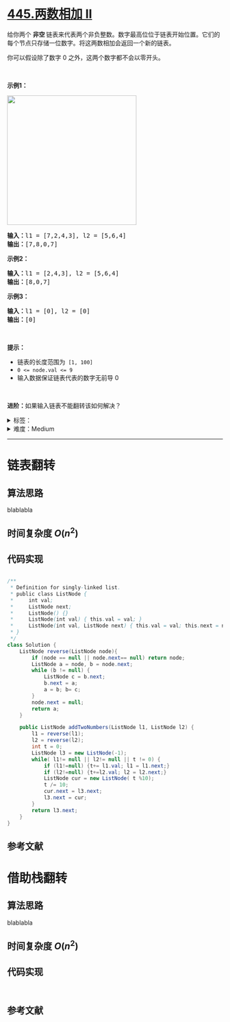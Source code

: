 # [445.两数相加 II](https://leetcode.cn/problems/add-two-numbers-ii/)

<p>给你两个 <strong>非空 </strong>链表来代表两个非负整数。数字最高位位于链表开始位置。它们的每个节点只存储一位数字。将这两数相加会返回一个新的链表。</p>

<p>你可以假设除了数字 0 之外，这两个数字都不会以零开头。</p>

<p>&nbsp;</p>

<p><strong>示例1：</strong></p>

<p><img alt="" src="https://pic.leetcode-cn.com/1626420025-fZfzMX-image.png" style="width: 302px; " /></p>

<pre>
<strong>输入：</strong>l1 = [7,2,4,3], l2 = [5,6,4]
<strong>输出：</strong>[7,8,0,7]
</pre>

<p><strong>示例2：</strong></p>

<pre>
<strong>输入：</strong>l1 = [2,4,3], l2 = [5,6,4]
<strong>输出：</strong>[8,0,7]
</pre>

<p><strong>示例3：</strong></p>

<pre>
<strong>输入：</strong>l1 = [0], l2 = [0]
<strong>输出：</strong>[0]
</pre>

<p>&nbsp;</p>

<p><strong>提示：</strong></p>

<ul>
	<li>链表的长度范围为<code> [1, 100]</code></li>
	<li><code>0 &lt;= node.val &lt;= 9</code></li>
	<li>输入数据保证链表代表的数字无前导 0</li>
</ul>

<p>&nbsp;</p>

<p><strong>进阶：</strong>如果输入链表不能翻转该如何解决？</p>

<details>
<summary>标签：</summary>
['栈', '链表', '数学']
</details>

<details>
<summary>难度：Medium</summary>
喜欢：551
</details>

---

# **链表翻转**

## 算法思路

blablabla

## 时间复杂度 $O(n^2)$

## 代码实现

```cpp []

```

```java []
/**
 * Definition for singly-linked list.
 * public class ListNode {
 *     int val;
 *     ListNode next;
 *     ListNode() {}
 *     ListNode(int val) { this.val = val; }
 *     ListNode(int val, ListNode next) { this.val = val; this.next = next; }
 * }
 */
class Solution {
    ListNode reverse(ListNode node){
        if (node == null || node.next== null) return node;
        ListNode a = node, b = node.next;
        while (b != null) {
            ListNode c = b.next;
            b.next = a;
            a = b; b= c;
        }
        node.next = null;
        return a;
    }

    public ListNode addTwoNumbers(ListNode l1, ListNode l2) {
        l1 = reverse(l1);
        l2 = reverse(l2);
        int t = 0;
        ListNode l3 = new ListNode(-1);
        while( l1!= null || l2!= null || t != 0) {
            if (l1!=null) {t+= l1.val; l1 = l1.next;}
            if (l2!=null) {t+=l2.val; l2 = l2.next;}
            ListNode cur = new ListNode( t %10);
            t /= 10;
            cur.next = l3.next;
            l3.next = cur;
        }
        return l3.next;
    }
}
```

## 参考文献

# **借助栈翻转**

## 算法思路

blablabla

## 时间复杂度 $O(n^2)$

## 代码实现

```cpp []

```

```java []

```

## 参考文献
